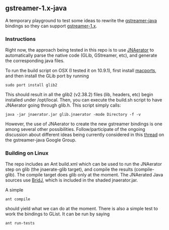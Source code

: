 ## gstreamer-1.x-java

A temporary playground to test some ideas to rewrite the [gstreamer-java](https://code.google.com/p/gstreamer-java/) bindings so they can support [gstreamer-1.x](http://gstreamer.freedesktop.org/news/).

### Instructions

Right now, the approach being tested in this repo is to use [JNAerator](https://github.com/ochafik/nativelibs4java) to automatically parse the native code (GLib, GStreamer, etc), and generate the corresponding java files. 

To run the build script on OSX (I tested it on 10.9.1), first install [macports](http://www.macports.org/), and then install the GLib port by running

```
sudo port install glib2
```

This should result in all the glib2 (v2.38.2) files (lib, headers, etc) begin installed under /opt/local. Then, you can execute the build.sh script to have JNAerator going through glib.h. This script simply calls:

```
java -jar jnaerator.jar glib.jnaerator -mode Directory -f -v
```

However, the use of JNAerator to create the new gstreamer bindings is one among several other possibilities. Follow/participate of the ongoing discussion about different ideas being currently considered in this [thread](http://tinyurl.com/ot3lm9w) on the gstreamer-java Google Group.

### Building on Linux

The repo includes an Ant build.xml which can be used to run the JNAerator step on glib (the jnaerate-glib target), and compile the results (compile-glib). The compile target does glib only at the moment. The JNAerated Java sources use [BridJ](https://code.google.com/p/bridj/), which is included in the shaded jnaerator.jar.

A simple 

```
ant compile
```

should yield what we can do at the moment. There is also a simple test to work the bindings to GList. It can be run by saying

```
ant run-tests
```
